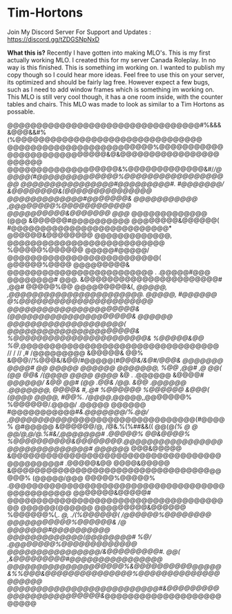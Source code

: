 # Tim-Hortons
Join My Discord Server For Support and Updates : https://discord.gg/tZDGSNpNxD


**What this is?**
Recently I have gotten into making MLO's. This is my first actually working MLO. I created this for my server Canada Roleplay. In no way is this finished. This is something im working on. I wanted to publish my copy though so I could hear more ideas. Feel free to use this on your server, its optimized and should be fairly lag free. However expect a few bugs, such as I need to add window frames which is something im working on. This MLO is still very cool though, it has a one room inside, with the counter tables and chairs. This MLO was made to look as similar to a Tim Hortons as possable.





@@@@@@@@@@@@@@@@@@@@@@@@@@@@@@@@@#%&&&&@@@&&#%(%@@@@@@@@@@@@@@@@@@@@@@@@@@@@@@@@
@@@@@@@@@@@@@@@@@@@@@@@@@%@@@@@@@@@@@@@@@@@@@@@@@@@@@@&@&@@@@@@@@@@@@@@@@@@@@@@@
@@@@@@@@@@@@@@@@@@@&%@@@@@@@@@@@@@&#/*/@@@@@(#@@@@@@@@@@@@@@%@@@@@@@@@@@@@@@@@@@
@@@@@@@@@@@@@@@@#@@@@@@@@@#.         #@@@@@@@/       *&@@@@@@@@&(@@@@@@@@@@@@@@@
@@@@@@@@@@@@@#@@@@@@@&              @@@@@@@@@@@           ,@@@@@@@@%@@@@@@@@@@@@
@@@@@@@@@@&@@@@@@@*        @@@*    @@@@@@@@@@@@@    (@@@      &@@@@@@#@@@@@@@@@@
@@@@@@@@&@@@@@@(           #@@@@@@@@@@@@@@@@@@@@@@@@@@@*         @@@@@@&@@@@@@@@
@@@@@@@@@@@@@,              @@@@@@@@@@@@@@@@@@@@@@@@@@@            %@@@@@%@@@@@@
@@@@@#@@@@@/                @@@@@@@@@@@@@@@@@@@@@@@@@@(              @@@@@@%@@@@
@@@@@@@@@&                   @@@@@@@@@@@@@@@@@@@@@@@@@         .      .@@@@@#@@@
@@@@@@@@#         @@@.       &@@@@@@@@@@@@@@@@@@@@@@@#       ,@@#       @@@@@%@@
@@@@@@@@@&(,     *@@@@@,     ,@@@@@@@@@@@@@@@@@@@@@@@.     *@@@@@,     *#@@@@@*@
@%@@@@@@@@@@@@@@@@@@@@@@@*    @@@@@@@@@@@@@@@@@@@@@@&    (@@@@@@@@@@@@@@@@@@@@@&
@@@@@@ @@@@@@@@@@@@@@@@@@@@(  @@@@@@@@@@@@@@@@@@@@@@&  %@@@@@@@@@@@@@@@@@@@@@@@&
%@@@@@&@@  %@*,@@@@@@@@@@@@@@@@@@@@@@@@@@@@@@@@@@  //    /  //     ,# /@@@@@@@@@
&@@@@@&  @@%  &@@@//%@@@&/&@@/#@@@@@(*#@@@&/&@#/@@@& *@@@@@@@  @@@@# *@@*  @@@@@
@@@@@@  @@@@@@@, %@@ ,@@# ,*@  @@( (@@  @@& /(@@@@      @@@@  @@@@* &@ . .@@@@@@
&@@@@# *@@@@@@/ &@@  @@# (@@ .@@& /@@. &@@ .@@@@@@ .@@@@@@@, @@@@& #,.@# %@@@@@@
%@@@@@@*  *&@@@(  (@@@@ @@@@, #@@%. /@@@@*,@@@@@,,@@@@@@@% %@@@@@@/.@@@@/ .@@@@@
@@@@@@   #@@@@@@@@@@@*#&.@@@@@@@/%.@@/ ,@@@@@@@@@@@*@@@@@@@@@@@@@@@@@@@@@(#@@@@%
@#@@@@@     &@@@@@@/@, /@&.%(%##&&(( @@(@*(% @ @ @@/@,@/@.%#&/,@@@@@@@#  .@@@@@%
@@&@@@@%       %@@@@@@@@@@&@@@@@@@@.@@@@@@@@@@@@@@@@@@@@@@@@@@@@@@@#     @@@@@*@
@@@&@@@@@         &@@@@@@@@@@@@@@@@@@@@@@@@@@@@@@@@@@@@@@@@@@@@@#      .@@@@@&@@
@@@@&@@@@@           &@@@@@@@@@@@@@@@@@@@@@@@@@@@@@@@@@@@@@@@%        (@@@@@/@@@
@@@@@%@@@@@%          .@@@@@@@@@@@@@@@@@@@@@@@@@@@@@@@@@@@@@         @@@@@@@@@@@
@@@@@@@&@@@@@#        @@@@@@@@@@@@@@@@@@@@@@@@@@@@@@@@@@@@@@@      @@@@@@(@@@@@@
@@@@@@@@@&@@@@@@     %@@@@@@%(*,.       *@,       .*/(%@@@@@@(  /@@@@@@%@@@@@@@@
@@@@@@@@@@@%@@@@@@&                     /@*                  *@@@@@@@#@@@@@@@@@@
@@@@@@@@@@@@@(@@@@@@@@#                 %@/              .@@@@@@@@%@@@@@@@@@@@@@
@@@@@@@@@@@@@@@@/&@@@@@@@@@#.           @@(         ,&@@@@@@@@@#@@@@@@@@@@@@@@@@
@@@@@@@@@@@@@@@@@@@@%&@@@@@@@@@@@@@@@&%%@@@&@@@@@@@@@@@@@@@%@@@@@@@@@@@@@@@@@@@@
@@@@@@@@@@@@@@@@@@@@@@@@@@#&@@@@@@@@@@@@@@@@@@@@@@@@@&*@@@@@@@@@@@@@@@@@@@@@@@@@
